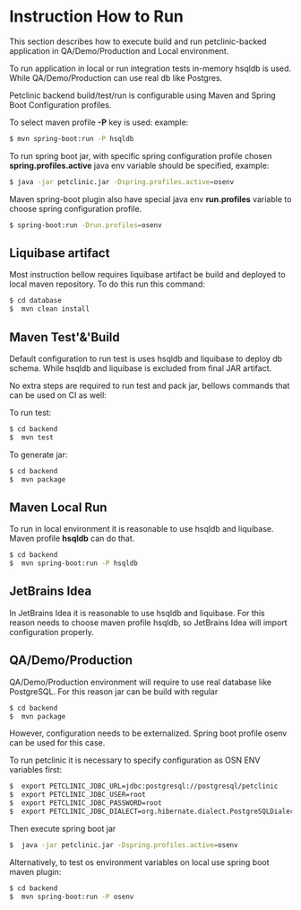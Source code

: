# Instruction How to Run

This section describes how to execute build and run petclinic-backed application in QA/Demo/Production and Local environment.

To run application in local or run integration tests in-memory hsqldb is used.
While QA/Demo/Production can use real db like Postgres.

Petclinic backend build/test/run is configurable using Maven and Spring Boot Configuration profiles.

To select maven profile **-P**  key is used: example:
```sh
$ mvn spring-boot:run -P hsqldb
```

To run spring boot jar, with specific spring configuration profile chosen **spring.profiles.active** java env variable should be specified, example:
```sh
$ java -jar petclinic.jar -Dspring.profiles.active=osenv
```
Maven spring-boot plugin also have special java env **run.profiles** variable to choose spring configuration profile.
```sh
$ spring-boot:run -Drun.profiles=osenv
```

## Liquibase artifact
Most instruction bellow requires liquibase artifact be build and deployed to local maven repository. To do this run this command:

```sh
$ cd database
$  mvn clean install
```

## Maven Test'&'Build

Default configuration to run test is uses hsqldb and liquibase to deploy db schema.
While hsqldb and liquibase is excluded from final JAR artifact.

No extra steps are required to run test and pack jar, bellows commands that can be used on CI as well:

To run test:
```sh
$ cd backend
$  mvn test
```
To generate jar:
```sh
$ cd backend
$  mvn package
```


## Maven Local Run
To run in local environment it is reasonable to use hsqldb and liquibase. Maven profile **hsqldb** can do that.

```sh
$ cd backend
$  mvn spring-boot:run -P hsqldb
```

## JetBrains Idea
In JetBrains Idea it is reasonable to use hsqldb and liquibase. For this reason needs to choose maven profile hsqldb, so JetBrains Idea will import configuration properly.

## QA/Demo/Production
QA/Demo/Production environment will require to use real database like PostgreSQL. For this reason jar can be build with regular
```sh
$ cd backend
$  mvn package
```

However, configuration needs to be externalized. Spring boot profile osenv can be used for this case.

To run petclinic it is necessary to specify configuration as OSN ENV variables first:

```sh
$  export PETCLINIC_JDBC_URL=jdbc:postgresql://postgresql/petclinic
$  export PETCLINIC_JDBC_USER=root
$  export PETCLINIC_JDBC_PASSWORD=root
$  export PETCLINIC_JDBC_DIALECT=org.hibernate.dialect.PostgreSQLDialect
```

Then execute spring boot jar

```sh
$  java -jar petclinic.jar -Dspring.profiles.active=osenv
```

Alternatively, to test os environment variables on local use spring boot maven plugin:
```sh
$ cd backend
$  mvn spring-boot:run -P osenv
```
